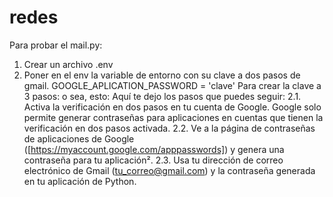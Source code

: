 # redes
Para probar el mail.py:
1. Crear un archivo .env
2. Poner en el env la variable de entorno con su clave a dos pasos de gmail. GOOGLE_APLICATION_PASSWORD = 'clave'
   Para crear la clave a 3 pasos:
   o sea, esto: Aquí te dejo los pasos que puedes seguir:
  2.1. Activa la verificación en dos pasos en tu cuenta de Google. Google solo permite generar contraseñas para aplicaciones en cuentas que tienen la verificación en dos pasos activada.
  2.2. Ve a la página de contraseñas de aplicaciones de Google ([https://myaccount.google.com/apppasswords]) y genera una contraseña para tu aplicación².
  2.3. Usa tu dirección de correo electrónico de Gmail (tu_correo@gmail.com) y la contraseña generada en tu aplicación de Python.
